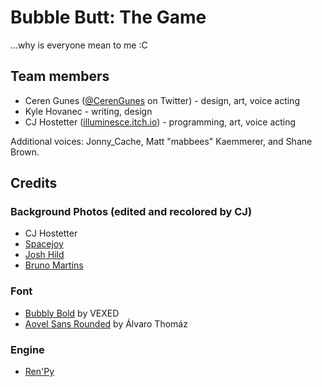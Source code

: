 # Bubble Butt: The Game
...why is everyone mean to me :C

## Team members

- Ceren Gunes ([@CerenGunes](https://x.com/cerengunes) on Twitter) - design, art, voice acting
- Kyle Hovanec - writing, design
- CJ Hostetter ([illuminesce.itch.io](https://illuminesce.itch.io/)) - programming, art, voice acting

Additional voices: Jonny_Cache, Matt "mabbees" Kaemmerer, and Shane Brown.

## Credits

### Background Photos (edited and recolored by CJ)

- CJ Hostetter
- [Spacejoy](https://unsplash.com/photos/white-bed-with-gray-and-white-bed-linen-nEtpvJjnPVo)
- [Josh Hild](https://unsplash.com/photos/empire-state-bSM_jWP5gwc)
- [Bruno Martins](https://unsplash.com/photos/white-and-brown-concrete-building-beside-brown-leaf-tree-under-clear-blue-sky-GkZvxVsHYWw)

### Font

- [Bubbly Bold](https://v3x3d.itch.io/bubbly-bold) by VEXED
- [Aovel Sans Rounded](https://www.fontspace.com/aovel-sans-rounded-font-f12477) by Álvaro Thomáz

### Engine

- [Ren'Py](https://www.renpy.org/)
